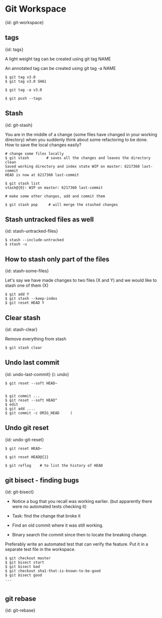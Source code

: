 # Git Workspace
{id: git-workspace}

## tags
{id: tags}


A light weight tag can be created using <emp>git tag NAME</emp>




An annotated tag can be created using <emp>git tag -a NAME</emp>



```
$ git tag v3.0
$ git tag v3.0 SHA1

$ git tag -a v3.0

$ git push --tags
```


## Stash
{id: git-stash}


You are in the middle of a change (some files have changed in your working directory) when you suddenly think about some refactoring to be done.
How to save the local changes easily?



```
# change some files locally
$ git stash        # saves all the changes and leaves the directory clean
Saved working directory and index state WIP on master: 6217360 last-commit
HEAD is now at 6217360 last-commit

$ git stash list
stash@{0}: WIP on master: 6217360 last-commit

# make some other changes, add and commit them

$ git stash pop     # will merge the stashed changes
```


## Stash untracked files as well
{id: stash-untracked-files}

```
$ stash --include-untracked
$ stash -u
```



## How to stash only part of the files
{id: stash-some-files}


Let's say we have made changes to two files (X and Y) and we would like to stash one of them (X)



```
$ git add Y
$ git stash --keep-index
$ git reset HEAD Y
```


## Clear stash
{id: stash-clear}


Remove everything from stash



```
$ git stash clear
```


## Undo last commit
{id: undo-last-commit}
{i: undo}

```
$ git reset --soft HEAD~


$ git commit ...
$ git reset --soft HEAD^
$ edit
$ git add ....
$ git commit -c ORIG_HEAD     (
```


## Undo git reset
{id: undo-git-reset}

```
$ git reset HEAD~

$ git reset HEAD@{1}

$ git reflog    # to list the history of HEAD
```



## git bisect - finding bugs
{id: git-bisect}

* Notice a bug that you recall was working earlier. (but apparently there were no automated tests checking it)
* Task: find the change that broke it



* Find an old commit where it was still working.
* Binary search the commit since then to locate the breaking change.




Preferably write an automated test that can verify the feature. Put it in a separate test file in the workspace.




```
$ git checkout master
$ git bisect start
$ git bisect bad
$ git checkout sha1-that-is-known-to-be-good
$ git bisect good
...
```


```
```



## git rebase
{id: git-rebase}



